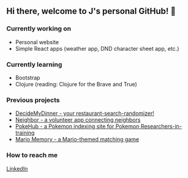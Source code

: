 ## Hi there, welcome to J's personal GitHub! 👋


### Currently working on 

* Personal website
* Simple React apps (weather app, DND character sheet app, etc.)

### Currently learning 

* Bootstrap
* Clojure (reading: Clojure for the Brave and True)

### Previous projects

* [DecideMyDinner - your restaurant-search-randomizer!](http://dmdbeyond.herokuapp.com/)
* [Neighbor - a volunteer app connecting neighbors](http://bemyneighbor.herokuapp.com/)
* [PokeHub - a Pokemon indexing site for Pokemon Researchers-in-training](https://pokehubproject.herokuapp.com/)
* [Mario Memory - a Mario-themed matching game](https://jlbouche.github.io/Mario_Matching_Game/)

### How to reach me

[LinkedIn](https://www.linkedin.com/in/jenna-bouche/)
